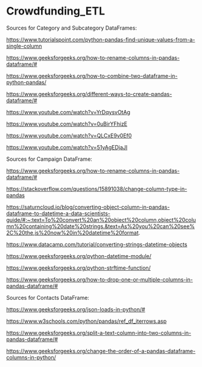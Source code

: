 # Crowdfunding_ETL

Sources for Category and Subcategory DataFrames:
 
  https://www.tutorialspoint.com/python-pandas-find-unique-values-from-a-single-column
  
  https://www.geeksforgeeks.org/how-to-rename-columns-in-pandas-dataframe/#
  
  https://www.geeksforgeeks.org/how-to-combine-two-dataframe-in-python-pandas/
 
  https://www.geeksforgeeks.org/different-ways-to-create-pandas-dataframe/#
  
  https://www.youtube.com/watch?v=YrDqysvOtAg
  
  https://www.youtube.com/watch?v=0uBirYFhizE
  
  https://www.youtube.com/watch?v=QLCxE9v0Ef0
 
  https://www.youtube.com/watch?v=51yAgEDjaJI


Sources for Campaign DataFrame:

  https://www.geeksforgeeks.org/how-to-rename-columns-in-pandas-dataframe/#

  https://stackoverflow.com/questions/15891038/change-column-type-in-pandas

  https://saturncloud.io/blog/converting-object-column-in-pandas-dataframe-to-datetime-a-data-scientists-guide/#:~:text=To%20convert%20an%20object%20column,object%20column%20containing%20date%20strings.&text=As%20you%20can%20see%2C%20the,is%20now%20in%20datetime%20format.

  https://www.datacamp.com/tutorial/converting-strings-datetime-objects

  https://www.geeksforgeeks.org/python-datetime-module/

  https://www.geeksforgeeks.org/python-strftime-function/

  https://www.geeksforgeeks.org/how-to-drop-one-or-multiple-columns-in-pandas-dataframe/#


Sources for Contacts DataFrame:

  https://www.geeksforgeeks.org/json-loads-in-python/#

  https://www.w3schools.com/python/pandas/ref_df_iterrows.asp

  https://www.geeksforgeeks.org/split-a-text-column-into-two-columns-in-pandas-dataframe/#

  https://www.geeksforgeeks.org/change-the-order-of-a-pandas-dataframe-columns-in-python/


